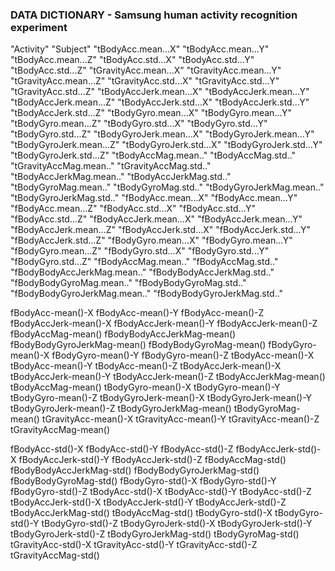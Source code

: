 ### DATA DICTIONARY - Samsung human activity recognition experiment
"Activity"
"Subject" 
"tBodyAcc.mean...X" 
"tBodyAcc.mean...Y" 
"tBodyAcc.mean...Z" 
"tBodyAcc.std...X" 
"tBodyAcc.std...Y" 
"tBodyAcc.std...Z" 
"tGravityAcc.mean...X" 
"tGravityAcc.mean...Y" 
"tGravityAcc.mean...Z" 
"tGravityAcc.std...X" 
"tGravityAcc.std...Y" 
"tGravityAcc.std...Z" 
"tBodyAccJerk.mean...X" 
"tBodyAccJerk.mean...Y" 
"tBodyAccJerk.mean...Z" 
"tBodyAccJerk.std...X" 
"tBodyAccJerk.std...Y" 
"tBodyAccJerk.std...Z" 
"tBodyGyro.mean...X" 
"tBodyGyro.mean...Y" 
"tBodyGyro.mean...Z" 
"tBodyGyro.std...X" 
"tBodyGyro.std...Y" 
"tBodyGyro.std...Z" 
"tBodyGyroJerk.mean...X" 
"tBodyGyroJerk.mean...Y" 
"tBodyGyroJerk.mean...Z" 
"tBodyGyroJerk.std...X" 
"tBodyGyroJerk.std...Y" 
"tBodyGyroJerk.std...Z" "tBodyAccMag.mean.." "tBodyAccMag.std.." "tGravityAccMag.mean.." "tGravityAccMag.std.." "tBodyAccJerkMag.mean.." "tBodyAccJerkMag.std.." "tBodyGyroMag.mean.." "tBodyGyroMag.std.." "tBodyGyroJerkMag.mean.." "tBodyGyroJerkMag.std.." "fBodyAcc.mean...X" "fBodyAcc.mean...Y" "fBodyAcc.mean...Z" "fBodyAcc.std...X" "fBodyAcc.std...Y" "fBodyAcc.std...Z" "fBodyAccJerk.mean...X" "fBodyAccJerk.mean...Y" "fBodyAccJerk.mean...Z" "fBodyAccJerk.std...X" "fBodyAccJerk.std...Y" "fBodyAccJerk.std...Z" "fBodyGyro.mean...X" "fBodyGyro.mean...Y" "fBodyGyro.mean...Z" "fBodyGyro.std...X" "fBodyGyro.std...Y" "fBodyGyro.std...Z" "fBodyAccMag.mean.." "fBodyAccMag.std.." "fBodyBodyAccJerkMag.mean.." "fBodyBodyAccJerkMag.std.." "fBodyBodyGyroMag.mean.." "fBodyBodyGyroMag.std.." "fBodyBodyGyroJerkMag.mean.." "fBodyBodyGyroJerkMag.std.."


fBodyAcc-mean()-X
fBodyAcc-mean()-Y
fBodyAcc-mean()-Z
fBodyAccJerk-mean()-X
fBodyAccJerk-mean()-Y
fBodyAccJerk-mean()-Z
fBodyAccMag-mean()
fBodyBodyAccJerkMag-mean()
fBodyBodyGyroJerkMag-mean()
fBodyBodyGyroMag-mean()
fBodyGyro-mean()-X
fBodyGyro-mean()-Y
fBodyGyro-mean()-Z
tBodyAcc-mean()-X
tBodyAcc-mean()-Y
tBodyAcc-mean()-Z
tBodyAccJerk-mean()-X
tBodyAccJerk-mean()-Y
tBodyAccJerk-mean()-Z
tBodyAccJerkMag-mean()
tBodyAccMag-mean()
tBodyGyro-mean()-X
tBodyGyro-mean()-Y
tBodyGyro-mean()-Z
tBodyGyroJerk-mean()-X
tBodyGyroJerk-mean()-Y
tBodyGyroJerk-mean()-Z
tBodyGyroJerkMag-mean()
tBodyGyroMag-mean()
tGravityAcc-mean()-X
tGravityAcc-mean()-Y
tGravityAcc-mean()-Z
tGravityAccMag-mean()


fBodyAcc-std()-X
fBodyAcc-std()-Y
fBodyAcc-std()-Z
fBodyAccJerk-std()-X
fBodyAccJerk-std()-Y
fBodyAccJerk-std()-Z
fBodyAccMag-std()
fBodyBodyAccJerkMag-std()
fBodyBodyGyroJerkMag-std()
fBodyBodyGyroMag-std()
fBodyGyro-std()-X
fBodyGyro-std()-Y
fBodyGyro-std()-Z
tBodyAcc-std()-X
tBodyAcc-std()-Y
tBodyAcc-std()-Z
tBodyAccJerk-std()-X
tBodyAccJerk-std()-Y
tBodyAccJerk-std()-Z
tBodyAccJerkMag-std()
tBodyAccMag-std()
tBodyGyro-std()-X
tBodyGyro-std()-Y
tBodyGyro-std()-Z
tBodyGyroJerk-std()-X
tBodyGyroJerk-std()-Y
tBodyGyroJerk-std()-Z
tBodyGyroJerkMag-std()
tBodyGyroMag-std()
tGravityAcc-std()-X
tGravityAcc-std()-Y
tGravityAcc-std()-Z
tGravityAccMag-std()

